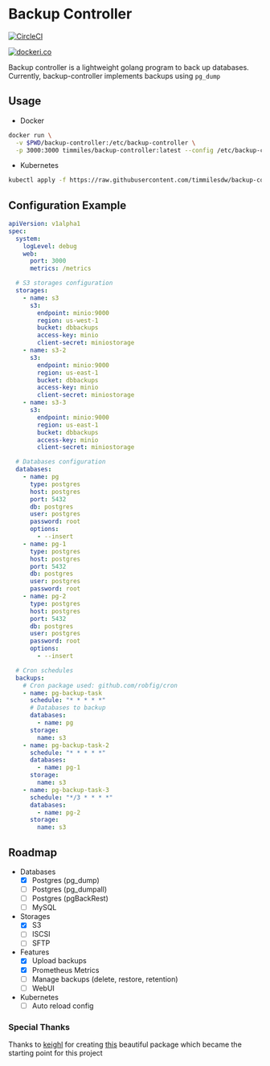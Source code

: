 # Backup Controller
[![CircleCI](https://circleci.com/gh/timmilesdw/backup-controller/tree/main.svg?style=svg)](https://circleci.com/gh/timmilesdw/backup-controller/tree/main)

[![dockeri.co](https://dockeri.co/image/timmiles/backup-controller)](https://hub.docker.com/r/timmiles/backup-controller)

Backup controller is a lightweight golang program to back up databases.
Currently, backup-controller implements backups using ```pg_dump```

## Usage

* Docker

```bash
docker run \
  -v $PWD/backup-controller:/etc/backup-controller \
  -p 3000:3000 timmiles/backup-controller:latest --config /etc/backup-controller/config.yaml
```

* Kubernetes
```bash
kubectl apply -f https://raw.githubusercontent.com/timmilesdw/backup-controller/main/deploy/k8s/install.yaml
```

## Configuration Example

```yaml
apiVersion: v1alpha1
spec:
  system:
    logLevel: debug
    web:
      port: 3000
      metrics: /metrics

  # S3 storages configuration
  storages:
    - name: s3
      s3:
        endpoint: minio:9000
        region: us-west-1
        bucket: dbbackups
        access-key: minio
        client-secret: miniostorage
    - name: s3-2
      s3:
        endpoint: minio:9000
        region: us-east-1
        bucket: dbbackups
        access-key: minio
        client-secret: miniostorage
    - name: s3-3
      s3:
        endpoint: minio:9000
        region: us-east-1
        bucket: dbbackups
        access-key: minio
        client-secret: miniostorage

  # Databases configuration
  databases:
    - name: pg
      type: postgres
      host: postgres
      port: 5432
      db: postgres
      user: postgres
      password: root
      options:
        - --insert
    - name: pg-1
      type: postgres
      host: postgres
      port: 5432
      db: postgres
      user: postgres
      password: root
    - name: pg-2
      type: postgres
      host: postgres
      port: 5432
      db: postgres
      user: postgres
      password: root
      options:
        - --insert

  # Cron schedules
  backups:
    # Cron package used: github.com/robfig/cron
    - name: pg-backup-task
      schedule: "* * * * *"
      # Databases to backup
      databases:
        - name: pg
      storage:
        name: s3
    - name: pg-backup-task-2
      schedule: "* * * * *"
      databases:
        - name: pg-1
      storage:
        name: s3
    - name: pg-backup-task-3
      schedule: "*/3 * * * *"
      databases:
        - name: pg-2
      storage:
        name: s3
```

## Roadmap
* Databases
   - [x] Postgres (pg_dump)
   - [ ] Postgres (pg_dumpall)
   - [ ] Postgres (pgBackRest)
   - [ ] MySQL
* Storages
   - [x] S3
   - [ ] ISCSI
   - [ ] SFTP
* Features
   - [x] Upload backups
   - [x] Prometheus Metrics
   - [ ] Manage backups (delete, restore, retention)
   - [ ] WebUI
* Kubernetes
  - [ ] Auto reload config

### Special Thanks

Thanks to [keighl](https://github.com/keighl) for creating [this](https://github.com/keighl/barkup) beautiful package which became the starting point for this project
